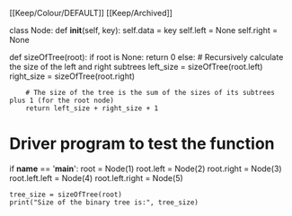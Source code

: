 [[Keep/Colour/DEFAULT]] [[Keep/Archived]] 

class Node:
    def __init__(self, key):
        self.data = key
        self.left = None
        self.right = None

def sizeOfTree(root):
    if root is None:
        return 0
    else:
        # Recursively calculate the size of the left and right subtrees
        left_size = sizeOfTree(root.left)
        right_size = sizeOfTree(root.right)
        
        # The size of the tree is the sum of the sizes of its subtrees plus 1 (for the root node)
        return left_size + right_size + 1

# Driver program to test the function
if __name__ == '__main__':
    root = Node(1)
    root.left = Node(2)
    root.right = Node(3)
    root.left.left = Node(4)
    root.left.right = Node(5)

    tree_size = sizeOfTree(root)
    print("Size of the binary tree is:", tree_size)

